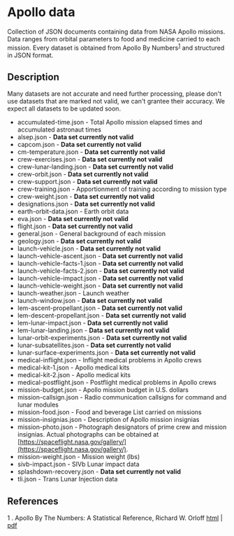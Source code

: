 # Apollo data
Collection of JSON documents containing data from NASA Apollo missions. Data ranges from
orbital parameters to food and medicine carried to each mission. Every dataset is obtained from
Apollo By Numbers<sup>[1](#References)</sup> and structured in JSON format.

## Description
Many datasets are not accurate and need further processing, please don't use datasets that
are marked not valid, we can't grantee their accuracy. We expect all datasets to be updated soon.

- accumulated-time.json - Total Apollo mission elapsed times and accumulated astronaut times
- alsep.json - **Data set currently not valid**
- capcom.json - **Data set currently not valid**
- cm-temperature.json - **Data set currently not valid**
- crew-exercises.json - **Data set currently not valid**
- crew-lunar-landing.json - **Data set currently not valid**
- crew-orbit.json - **Data set currently not valid**
- crew-support.json - **Data set currently not valid**
- crew-training.json - Apportionment of training according to mission type
- crew-weight.json - **Data set currently not valid**
- designations.json - **Data set currently not valid**
- earth-orbit-data.json - Earth orbit data
- eva.json - **Data set currently not valid**
- flight.json - **Data set currently not valid**
- general.json - General background of each mission
- geology.json - **Data set currently not valid**
- launch-vehicle.json - **Data set currently not valid**
- launch-vehicle-ascent.json - **Data set currently not valid**
- launch-vehicle-facts-1.json - **Data set currently not valid**
- launch-vehicle-facts-2.json - **Data set currently not valid**
- launch-vehicle-impact.json - **Data set currently not valid**
- launch-vehicle-weight.json - **Data set currently not valid**
- launch-weather.json - Launch weather
- launch-window.json - **Data set currently not valid**
- lem-ascent-propellant.json - **Data set currently not valid**
- lem-descent-propellant.json - **Data set currently not valid**
- lem-lunar-impact.json - **Data set currently not valid**
- lem-lunar-landing.json - **Data set currently not valid**
- lunar-orbit-experiments.json - **Data set currently not valid**
- lunar-subsatellites.json - **Data set currently not valid**
- lunar-surface-experiments.json - **Data set currently not valid**
- medical-inflight.json - Inflight medical problems in Apollo crews
- medical-kit-1.json - Apollo medical kits
- medical-kit-2.json - Apollo medical kits
- medical-postflight.json - Postflight medical problems in Apollo crews
- mission-budget.json - Apollo mission budget in U.S. dollars
- mission-callsign.json - Radio communication callsigns for command and lunar modules
- mission-food.json - Food and beverage List carried on missions
- mission-insignias.json - Description of Apollo mission insignias
- mission-photo.json - Photograph designators of prime crew and mission insignias. Actual photographs can be obtained at [https://spaceflight.nasa.gov/gallery/](https://spaceflight.nasa.gov/gallery/).
- mission-weight.json - Mission weight (lbs)
- sivb-impact.json - SIVb Lunar impact data
- splashdown-recovery.json - **Data set currently not valid**
- tli.json - Trans Lunar Injection data

## References
1 . Apollo By The Numbers: A Statistical Reference,
Richard W. Orloff
[html](http://history.nasa.gov/SP-4029/SP-4029.htm) | 
[pdf](http://history.nasa.gov/SP-4029/SP-4029.htm)

